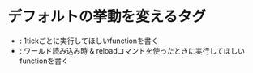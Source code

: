 # デフォルトの挙動を変えるタグ
- [](tick.json) : 1tickごとに実行してほしいfunctionを書く
- [](load.json) : ワールド読み込み時 & reloadコマンドを使ったときに実行してほしいfunctionを書く
